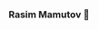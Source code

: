 ### Rasim Mamutov 👋

<!--
**Rasimilian/Rasimilian** is a ✨ _special_ ✨ repository because its `README.md` (this file) appears on your GitHub profile.

[![Top Langs](https://github-readme-stats-git-masterrstaa-rickstaa.vercel.app/api/top-langs/?username=Rasimilian)](https://github.com/Rasimilian/github-readme-stats)

- 🔭 I’m currently working on accelerator optics correction
- 🌱 I’m currently learning C++
- 👯 I’m looking to collaborate on machine learning projects
- 💬 Ask me about life after completing a PhD
- 📫 How to reach me: r_mamutov@mail.ru
- ⚡ Fun fact: I'd rather eat milk chocolate than dark chocolate
